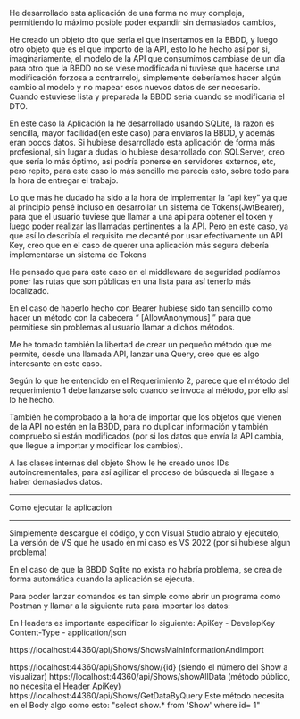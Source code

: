 He desarrollado esta aplicación de una forma no muy compleja, permitiendo lo máximo posible poder expandir sin demasiados cambios,

He creado un objeto dto que sería el que insertamos en la BBDD, y luego otro objeto que es el que importo de la API, esto lo he hecho así por si, imaginariamente, el modelo de la API que consumimos cambiase de un día para otro que la BBDD no se viese modificada ni tuviese que hacerse una modificación forzosa a contrarreloj, simplemente deberíamos hacer algún cambio al modelo y no mapear esos nuevos datos de ser necesario. Cuando estuviese lista y preparada la BBDD sería cuando se modificaría el DTO.

En este caso la Aplicación la he desarrollado usando SQLite, la razon es sencilla, mayor facilidad(en este caso) para enviaros la BBDD, y además eran pocos datos.
Si hubiese desarrollado esta aplicación de forma más profesional, sin lugar a dudas lo hubiese desarrollado con SQLServer, creo que sería lo más óptimo, así podría ponerse en servidores externos, etc, pero repito, para este caso lo más sencillo me parecía esto, sobre todo para la hora de entregar el trabajo.

Lo que más he dudado ha sido a la hora de implementar la “api key” ya que al principio pensé incluso en desarrollar un sistema de Tokens(JwtBearer), para que el usuario tuviese que llamar a una api para obtener el token y luego poder realizar las llamadas pertinentes a la API.
Pero en este caso, ya que así lo describía el requisito me decanté por usar efectivamente un API Key, creo que en el caso de querer una aplicación más segura debería implementarse un sistema de Tokens

He pensado que para este caso en el middleware de seguridad podíamos poner las rutas que son públicas en una lista para así tenerlo más localizado.

En el caso de haberlo hecho con Bearer hubiese sido tan sencillo como hacer un método con la cabecera “ [AllowAnonymous] ” para que permitiese sin problemas al usuario llamar a dichos métodos.

Me he tomado también la libertad de crear un pequeño método que me permite, desde una llamada API, lanzar una Query, creo que es algo interesante en este caso.

Según lo que he entendido en el Requerimiento 2, parece que el método del requerimiento 1 debe lanzarse solo cuando se invoca al método, por ello así lo he hecho.

También he comprobado a la hora de importar que los objetos que vienen de la API no estén en la BBDD, para no duplicar información y también compruebo si están modificados (por si los datos que envía la API cambia, que llegue a importar y modificar los cambios).

A las clases internas del objeto Show le he creado unos IDs autoincrementales, para así agilizar el proceso de búsqueda si llegase a haber demasiados datos.



--------------------------------


Como ejecutar la aplicacion


----------------------------

Simplemente descargue el código, y con Visual Studio abralo y ejecútelo, La versión de VS que he usado en mi caso es VS 2022 (por si hubiese algun problema)

En el caso de que la BBDD Sqlite no exista no habría problema, se crea de forma automática cuando la aplicación se ejecuta.

Para poder lanzar comandos es tan simple como abrir un programa como Postman y llamar a la siguiente ruta para importar los datos:

En Headers es importante especificar lo siguiente:
ApiKey - DevelopKey
Content-Type - application/json

https://localhost:44360/api/Shows/ShowsMainInformationAndImport

https://localhost:44360/api/Shows/show/{id} (siendo el número del Show a visualizar)
https://localhost:44360/api/Shows/showAllData (método público, no necesita el Header ApiKey)
https://localhost:44360/api/Shows/GetDataByQuery
Este método necesita en el Body algo como esto:
"select  show.* from 'Show' where id= 1"











